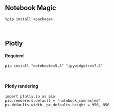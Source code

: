 

## Notebook Magic

`%pip install <package>`


<br> 

## Plotly

#### Required
`pip install "notebook>=5.3" "ipywidgets>=7.2"`

<br>

#### Plotly rendering
```
import plotly.io as pio  
pio.renderers.default = 'notebook_connected'  
px.defaults.width, px.defaults.height = 950, 850  
```



<br><br>
